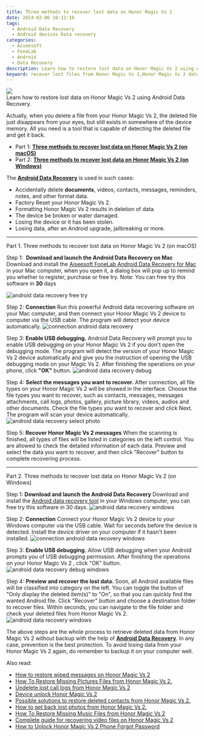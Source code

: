 ```yaml
---
title: Three methods to recover lost data on Honor Magic Vs 2
date: 2024-02-06 10:12:19
tags: 
  - Android Data Recovery
  - Android devices Data recovery
categories: 
  - Aiseesoft
  - FoneLab
  - Android
  - Data Recovery
description: Learn how to restore lost data on Honor Magic Vs 2 using Android Data Recovery.
keyword: recover lost files from Honor Magic Vs 2,Honor Magic Vs 2 data retrieval,save lost data on Honor Magic Vs 2,Honor Magic Vs 2 data disappear,Regain missing files on Honor Magic Vs 2,Honor Magic Vs 2 data recovery,how to retrieve deleted data from my Honor Magic Vs 2,does the Honor Magic Vs 2 have a backup for deleted data,recover deleted data 2018 for Honor Magic Vs 2,data disappear Honor Magic Vs 2,how to get back deleted data Honor Magic Vs 2 phone,how to recover data Honor Magic Vs 2
---
```


<img src="https://img0mobiles.techidaily.com/images/best-assets/devices/honor/honor-magic-vs-2/4.jpg" class="atpl-imgstyle"  />

<div class="atpl-content atpl-for-fonelab-android recover-data">

<div class="atpl-post-description-part-1">
Learn how to restore lost data on Honor Magic Vs 2 using Android Data Recovery.
</div>
<div class="atpl-post-device-model-description">

</div>




<div class="atpl-post-description-part-2">
<div class="tpl-content-sub-paragraph-normal">
  <p>
    Actually, when you delete a file from your Honor Magic Vs 2, the deleted file just disappears from your eyes, but still exists in somewhere of the device memory. All you need is a tool that is capable of detecting the deleted file and get it back.
  </p>
</div>
</div>


<ul>
  <li>Part 1: <strong><a href="#p1">Three methods to recover lost data on Honor Magic Vs 2 (on macOS)</a></strong></li>
  <li>Part 2: <strong><a href="#p2">Three methods to recover lost data on Honor Magic Vs 2 (on Windows)</a></strong></li>
</ul>


<div class="atpl-post-description-part-3">
<div class="tpl-content-sub-paragraph-normal">
  <p>
      The <a href="https://tools.techidaily.com/aiseesoft-android-data-recovery/" target="_blank" rel="noopener"><strong>Android Data Recovery</strong></a> is used in such cases:
  </p>
  <ul class="tpl-content-sub-paragraph-ul-style">
    <li>Accidentally delete <strong>documents</strong>, videos, contacts, messages, reminders, notes, and other format data.</li>
    <li>Factory Reset your Honor Magic Vs 2.</li>
    <li>Formatting Honor Magic Vs 2 results in deletion of data.</li>
    <li>The device be broken or water damaged.</li>
    <li>Losing the device or it has been stolen.</li>
    <li>Losing data, after an Android upgrade, jailbreaking or more.</li>
  </ul>
</div>
</div>


<!-- Part 1 -->
<a id="p1" name="p1" ></a><hr>

<div>
  <span class="atpl-step-part-style">Part 1. Three methods to recover lost data on Honor Magic Vs 2 (on macOS)</span>
</div>  

<span class="atpl-stepstyle-a"><span>Step 1: </span></span> <strong>Download and launch the Android Data Recovery on Mac</strong>
Download and install the <a href="https://tools.techidaily.com/aiseesoft-android-data-recovery-for-mac/" target="_blank" rel="noopener">Aiseesoft FoneLab Android Data Recovery for Mac</a> in your Mac computer, when you open it, a dialog box will pop up to remind you whether to register, purchase or free try.
Note: You can free try this software in <strong>30</strong> days

<img src="https://tools.techidaily.com/images/apps/aiseesoft/android-data-recovery/mac-free-try.png" class="atpl-imgstyle" alt="android data recovery free try" />

<span class="atpl-stepstyle-a"><span>Step 2: </span></span> <strong>Connection</strong>
Run this powerful Android data recovering software on your Mac computer, and then connect your Honor Magic Vs 2 device to computer via the USB cable. The program will detect your device automatically.
<img src="https://tools.techidaily.com/images/apps/aiseesoft/android-data-recovery/mac-connection-interface.jpg" class="atpl-imgstyle" alt="connection android data recovery" />

<span class="atpl-stepstyle-a"><span>Step 3: </span></span> <strong>Enable USB debugging.</strong>
Android Data Recovery will prompt you to enable USB debugging on your Honor Magic Vs 2  if you don't open the debugging mode. The program will detect the version of your Honor Magic Vs 2 device automatically and give you the instruction of opening the USB debugging mode on your Magic Vs 2. After finishing the operations on your phone, click <strong>"OK"</strong> button.
<img src="https://tools.techidaily.com/images/apps/aiseesoft/android-data-recovery/mac-android-usb-debug.jpg"  class="atpl-imgstyle" alt="android data recovery debug" />

<span class="atpl-stepstyle-a"><span>Step 4: </span></span> <strong>Select the messages you want to recover.</strong>
After connection, all file types on your Honor Magic Vs 2 will be showed in the interface. Choose the file types you want to recover, such as contacts, messages, messages attachments, call logs, photos, gallery, picture library, videos, audios and other documents. Check the file types you want to recover and click Next. The program will scan your device automatically.
<img src="https://tools.techidaily.com/images/apps/aiseesoft/android-data-recovery/mac-choose-type-photos.jpg" class="atpl-imgstyle" alt="android data recovery select photo" />

<span class="atpl-stepstyle-a"><span>Step 5: </span></span> <strong>Recover Honor Magic Vs 2 messages</strong>
When the scanning is finished, all types of files will be listed in categories on the left control. You are allowed to check the detailed information of each data. Preview and select the data you want to recover, and then click "Recover" button to complete recovering process.


<a id="p2" name="p2"></a><hr>

<!-- Part 2 -->
<div>
  <span class="atpl-step-part-style">Part 2. Three methods to recover lost data on Honor Magic Vs 2 (on Windows)</span>
</div>

<span class="atpl-stepstyle-a"><span>Step 1: </span></span> <strong>Download and launch the Android Data Recovery</strong>
Download and install the <a href="https://tools.techidaily.com/aiseesoft-android-data-recovery-for-win/" target="_blank" rel="noopener">Android data recovery tool</a> in your Windows computer, you can free try this software in 30 days.
<img src="https://tools.techidaily.com/images/apps/aiseesoft/android-data-recovery/win-start-interface.png"  class="atpl-imgstyle" alt="android data recovery windows" />

<span class="atpl-stepstyle-a"><span>Step 2: </span></span> <strong>Connection</strong>
Connect your Honor Magic Vs 2 device to your Windows computer via the USB cable. Wait for seconds before the device is detected. Install the device driver on your computer if it hasn't been installed.
<img src="https://tools.techidaily.com/images/apps/aiseesoft/android-data-recovery/win-connection-interface.png" class="atpl-imgstyle" alt="connection android data recovery windows" />

<span class="atpl-stepstyle-a"><span>Step 3: </span></span> <strong>Enable USB debugging.</strong>
Allow USB debugging when your Android prompts you of USB debugging permission. After finishing the operations on your Honor Magic Vs 2 , click "OK" button.
<img src="https://tools.techidaily.com/images/apps/aiseesoft/android-data-recovery/win-android-usb-debug.png" class="atpl-imgstyle" alt="android data recovery debug windows" />

<span class="atpl-stepstyle-a"><span>Step 4: </span></span> <strong>Preview and recover the lost data.</strong>
Soon, all Android available files will be classified into category on the left. You can toggle the button of "Only display the deleted item(s)" to "On", so that you can quickly find the wanted Android file. Click "Recover" button and choose a destination folder to recover files. Within seconds, you can navigate to the file folder and check your deleted files from Honor Magic Vs 2.
<img src="https://tools.techidaily.com/images/apps/aiseesoft/android-data-recovery/win-recover-photos.png" class="atpl-imgstyle" alt="android data recovery windows" />

<div class="atpl-post-description-part-4">
<div class="tpl-content-sub-paragraph-normal">
    <p>
        The above steps are the whole process to retrieve deleted data from Honor Magic Vs 2 without backup with the help of <a href="https://tools.techidaily.com/aiseesoft-android-data-recovery/" target="_blank" rel="noopener"><strong>Android Data Recovery</strong></a>. In any case, prevention is the best protection. To avoid losing data from your Honor Magic Vs 2 again, do remember to backup it on your computer well.
    </p>
</div>
</div>


<ins class="adsbygoogle"
     style="display:block"
     data-ad-client="ca-pub-7571918770474297"
     data-ad-slot="8358498916"
     data-ad-format="auto"
     data-full-width-responsive="true"></ins>

<span class="atpl-alsoreadstyle">Also read:</span>
<div><ul>
<li><a href="/how-to-restore-wiped-messages-on-honor-magic-vs-2-by-fonelab-android-recover-messages/" target="_blank" rel="noopener"><u>How to restore wiped messages on Honor Magic Vs 2</u></a></li>
<li><a href="/how-to-restore-missing-pictures-files-from-honor-magic-vs-2-by-fonelab-android-recover-pictures/" target="_blank" rel="noopener"><u>How To  Restore Missing Pictures Files from Honor Magic Vs 2.</u></a></li>
<li><a href="/undelete-lost-call-logs-from-honor-magic-vs-2-by-fonelab-android-recover-call-logs/" target="_blank" rel="noopener"><u>Undelete lost call logs from Honor Magic Vs 2</u></a></li>
<li><a href="/device-unlock-honor-magic-vs-2-by-drfone-android-unlock-android-unlock/" target="_blank" rel="noopener"><u>Device unlock  Honor Magic Vs 2</u></a></li>
<li><a href="/possible-solutions-to-restore-deleted-contacts-from-honor-magic-vs-2-by-fonelab-android-recover-contacts/" target="_blank" rel="noopener"><u>Possible solutions to restore deleted contacts from Honor Magic Vs 2.</u></a></li>
<li><a href="/how-to-get-back-lost-photos-from-honor-magic-vs-2-by-fonelab-android-recover-photos/" target="_blank" rel="noopener"><u>How to get back lost photos from Honor Magic Vs 2.</u></a></li>
<li><a href="/how-to-restore-missing-music-files-from-honor-magic-vs-2-by-fonelab-android-recover-music/" target="_blank" rel="noopener"><u>How To  Restore Missing Music Files from Honor Magic Vs 2</u></a></li>
<li><a href="/complete-guide-for-recovering-video-files-on-honor-magic-vs-2-by-fonelab-android-recover-video/" target="_blank" rel="noopener"><u>Complete guide for recovering video files on Honor Magic Vs 2</u></a></li>
<li><a href="/how-to-unlock-honor-magic-vs-2-phone-forgot-password-by-drfone-android-unlock-android-unlock/" target="_blank" rel="noopener"><u>How to Unlock Honor Magic Vs 2 Phone Forgot Password</u></a></li>
</ul></div>

</div>
